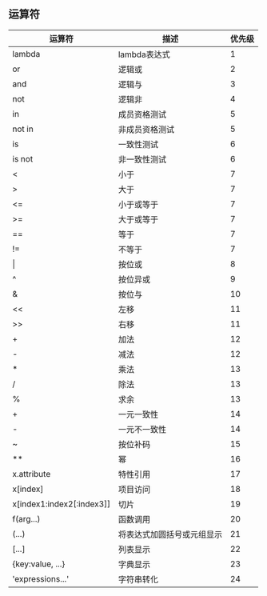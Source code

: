 ## 运算符

|运算符|描述|优先级|
|------|----|------|
|lambda|lambda表达式|1|
|or|逻辑或|2|
|and|逻辑与|3|
|not|逻辑非|4|
|in|成员资格测试|5|
|not in|非成员资格测试|5|
|is|一致性测试|6|
|is not|非一致性测试|6|
|<|小于|7|
|>|大于|7|
|<=|小于或等于|7|
|>=|大于或等于|7|
|==|等于|7|
|!=|不等于|7|
|\||按位或|8|
|^|按位异或|9|
|&|按位与|10|
|<<|左移|11|
|>>|右移|11|
|+|加法|12|
|-|减法|12|
|*|乘法|13|
|/|除法|13|
|%|求余|13|
|+|一元一致性|14|
|-|一元不一致性|14|
|~|按位补码|15|
|**|幂|16|
|x.attribute|特性引用|17|
|x[index]|项目访问|18|
|x[index1:index2[:index3]]|切片|19|
|f(arg...)|函数调用|20|
|(...)|将表达式加圆括号或元组显示|21|
|[...]|列表显示|22|
|{key:value, ...}|字典显示|23|
|'expressions...'|字符串转化|24|

